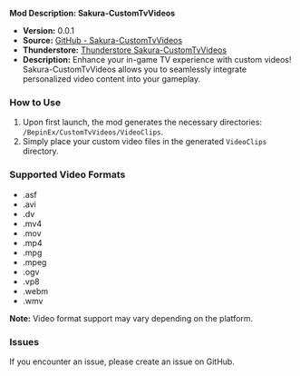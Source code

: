 **Mod Description: Sakura-CustomTvVideos**

- **Version:** 0.0.1
- **Source:** [GitHub - Sakura-CustomTvVideos](https://github.com/SakuraKade/LC-CustomTvVideos)
- **Thunderstore:** [Thunderstore Sakura-CustomTvVideos](https://thunderstore.io/c/lethal-company/p/Sakura/CustomTvVideos/)
- **Description:** Enhance your in-game TV experience with custom videos! Sakura-CustomTvVideos allows you to seamlessly integrate personalized video content into your gameplay.

### How to Use

1. Upon first launch, the mod generates the necessary directories: `/BepinEx/CustomTvVideos/VideoClips`.
2. Simply place your custom video files in the generated `VideoClips` directory.

### Supported Video Formats

- .asf
- .avi
- .dv
- .mv4
- .mov
- .mp4
- .mpg
- .mpeg
- .ogv
- .vp8
- .webm
- .wmv

**Note:** Video format support may vary depending on the platform.

### Issues
If you encounter an issue, please create an issue on GitHub.
